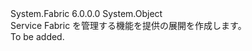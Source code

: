 <Type Name="FabricClient+ComposeDeploymentClient" FullName="System.Fabric.FabricClient+ComposeDeploymentClient">
  <TypeSignature Language="C#" Value="public sealed class FabricClient.ComposeDeploymentClient" />
  <TypeSignature Language="ILAsm" Value=".class nested public auto ansi sealed beforefieldinit FabricClient/ComposeDeploymentClient extends System.Object" />
  <TypeSignature Language="DocId" Value="T:System.Fabric.FabricClient.ComposeDeploymentClient" />
  <TypeSignature Language="VB.NET" Value="Public NotInheritable Class FabricClient.ComposeDeploymentClient" />
  <TypeSignature Language="F#" Value="type FabricClient.ComposeDeploymentClient = class" />
  <AssemblyInfo>
    <AssemblyName>System.Fabric</AssemblyName>
    <AssemblyVersion>6.0.0.0</AssemblyVersion>
  </AssemblyInfo>
  <Base>
    <BaseTypeName>System.Object</BaseTypeName>
  </Base>
  <Interfaces />
  <Docs>
    <summary>
      <para>Service Fabric を管理する機能を提供の展開を作成します。</para>
    </summary>
    <remarks>To be added.</remarks>
  </Docs>
  <Members />
</Type>